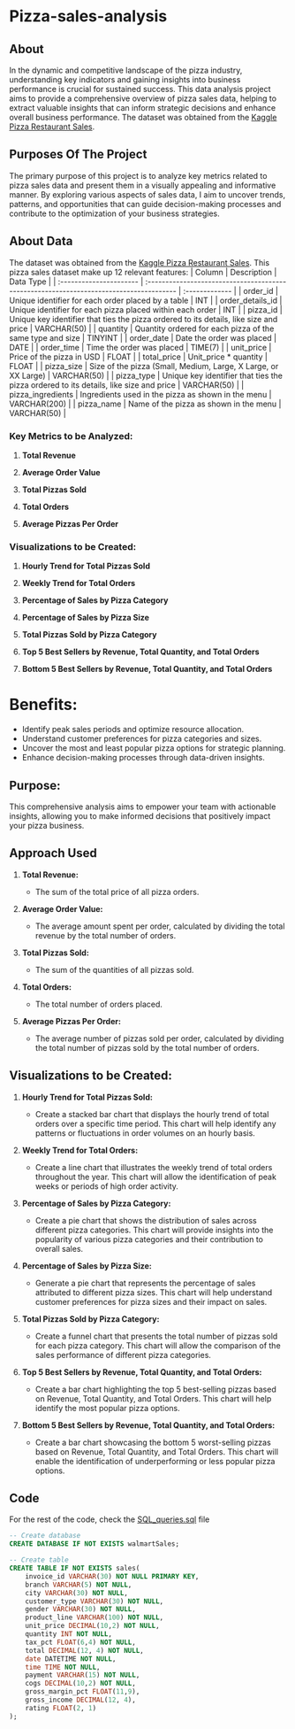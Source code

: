 # Pizza-sales-analysis

## About

In the dynamic and competitive landscape of the pizza industry, understanding key indicators and gaining insights into business performance is crucial for sustained success. This data analysis project aims to provide a comprehensive overview of pizza sales data, helping to extract valuable insights that can inform strategic decisions and enhance overall business performance. The dataset was obtained from the [Kaggle Pizza Restaurant Sales](https://www.kaggle.com/datasets/shilongzhuang/pizza-sales).


## Purposes Of The Project

The primary purpose of this project is to analyze key metrics related to pizza sales data and present them in a visually appealing and informative manner. By exploring various aspects of sales data, I aim to uncover trends, patterns, and opportunities that can guide decision-making processes and contribute to the optimization of your business strategies.

## About Data

The dataset was obtained from the [Kaggle Pizza Restaurant Sales](https://www.kaggle.com/datasets/shilongzhuang/pizza-sales). This pizza sales dataset make up 12 relevant features:
| Column                  | Description                                                                             | Data Type      |
| :---------------------- | :-------------------------------------------------------------------------------------- | :------------- |
| order_id                | Unique identifier for each order placed by a table                                      | INT            |
| order_details_id        | Unique identifier for each pizza placed within each order                               | INT            |
| pizza_id                | Unique key identifier that ties the pizza ordered to its details, like size and price   | VARCHAR(50)    |
| quantity                | Quantity ordered for each pizza of the same type and size                               | TINYINT        |
| order_date              | Date the order was placed                                                               | DATE           |
| order_time              | Time the order was placed                                                               | TIME(7)        |
| unit_price              | Price of the pizza in USD                                                               | FLOAT          |
| total_price             | Unit_price * quantity                                                                   | FLOAT          |
| pizza_size              | Size of the pizza (Small, Medium, Large, X Large, or XX Large)                          | VARCHAR(50)    |
| pizza_type              | Unique key identifier that ties the pizza ordered to its details, like size and price   | VARCHAR(50)    |
| pizza_ingredients       | Ingredients used in the pizza as shown in the menu                                      | VARCHAR(200)   |
| pizza_name              | Name of the pizza as shown in the menu                                                  | VARCHAR(50)    |


### Key Metrics to be Analyzed:

1. **Total Revenue**
   
2. **Average Order Value**
   
3. **Total Pizzas Sold**

4. **Total Orders**

5. **Average Pizzas Per Order**

### Visualizations to be Created:

1. **Hourly Trend for Total Pizzas Sold**
  
2. **Weekly Trend for Total Orders**
   
3. **Percentage of Sales by Pizza Category**

4. **Percentage of Sales by Pizza Size**

5. **Total Pizzas Sold by Pizza Category**
   
6. **Top 5 Best Sellers by Revenue, Total Quantity, and Total Orders**

7. **Bottom 5 Best Sellers by Revenue, Total Quantity, and Total Orders**

# Benefits:

- Identify peak sales periods and optimize resource allocation.
- Understand customer preferences for pizza categories and sizes.
- Uncover the most and least popular pizza options for strategic planning.
- Enhance decision-making processes through data-driven insights.

## Purpose:

This comprehensive analysis aims to empower your team with actionable insights, allowing you to make informed decisions that positively impact your pizza business.


## Approach Used

1. **Total Revenue:**
   - The sum of the total price of all pizza orders.

2. **Average Order Value:**
   - The average amount spent per order, calculated by dividing the total revenue by the total number of orders.

3. **Total Pizzas Sold:**
   - The sum of the quantities of all pizzas sold.

4. **Total Orders:**
   - The total number of orders placed.

5. **Average Pizzas Per Order:**
   - The average number of pizzas sold per order, calculated by dividing the total number of pizzas sold by the total number of orders.

## Visualizations to be Created:

1. **Hourly Trend for Total Pizzas Sold:**
   - Create a stacked bar chart that displays the hourly trend of total orders over a specific time period. This chart will help identify any patterns or fluctuations in order volumes on an hourly basis.

2. **Weekly Trend for Total Orders:**
   - Create a line chart that illustrates the weekly trend of total orders throughout the year. This chart will allow the identification of peak weeks or periods of high order activity.

3. **Percentage of Sales by Pizza Category:**
   - Create a pie chart that shows the distribution of sales across different pizza categories. This chart will provide insights into the popularity of various pizza categories and their contribution to overall sales.

4. **Percentage of Sales by Pizza Size:**
   - Generate a pie chart that represents the percentage of sales attributed to different pizza sizes. This chart will help understand customer preferences for pizza sizes and their impact on sales.

5. **Total Pizzas Sold by Pizza Category:**
   - Create a funnel chart that presents the total number of pizzas sold for each pizza category. This chart will allow the comparison of the sales performance of different pizza categories.

6. **Top 5 Best Sellers by Revenue, Total Quantity, and Total Orders:**
   - Create a bar chart highlighting the top 5 best-selling pizzas based on Revenue, Total Quantity, and Total Orders. This chart will help identify the most popular pizza options.

7. **Bottom 5 Best Sellers by Revenue, Total Quantity, and Total Orders:**
   - Create a bar chart showcasing the bottom 5 worst-selling pizzas based on Revenue, Total Quantity, and Total Orders. This chart will enable the identification of underperforming or less popular pizza options.



## Code

For the rest of the code, check the [SQL_queries.sql](https://github.com/Princekrampah/WalmartSalesAnalysis/blob/master/SQL_queries.sql) file

```sql
-- Create database
CREATE DATABASE IF NOT EXISTS walmartSales;

-- Create table
CREATE TABLE IF NOT EXISTS sales(
	invoice_id VARCHAR(30) NOT NULL PRIMARY KEY,
    branch VARCHAR(5) NOT NULL,
    city VARCHAR(30) NOT NULL,
    customer_type VARCHAR(30) NOT NULL,
    gender VARCHAR(30) NOT NULL,
    product_line VARCHAR(100) NOT NULL,
    unit_price DECIMAL(10,2) NOT NULL,
    quantity INT NOT NULL,
    tax_pct FLOAT(6,4) NOT NULL,
    total DECIMAL(12, 4) NOT NULL,
    date DATETIME NOT NULL,
    time TIME NOT NULL,
    payment VARCHAR(15) NOT NULL,
    cogs DECIMAL(10,2) NOT NULL,
    gross_margin_pct FLOAT(11,9),
    gross_income DECIMAL(12, 4),
    rating FLOAT(2, 1)
);
```
